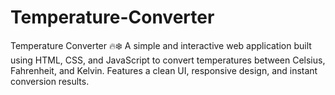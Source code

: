 # Temperature-Converter
Temperature Converter 🔥❄️ A simple and interactive web application built using HTML, CSS, and JavaScript to convert temperatures between Celsius, Fahrenheit, and Kelvin. Features a clean UI, responsive design, and instant conversion results.
